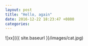 ```yaml
---
layout: post
title: "Hello, again"
date: 2016-12-22 18:23:47 +0800
categories:
---
```

![xx]({{ site.baseurl }}/images/cat.jpg)